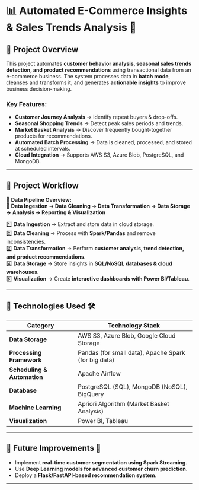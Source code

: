 # 📊 Automated E-Commerce Insights & Sales Trends Analysis 🚀

## 📌 Project Overview
This project automates **customer behavior analysis, seasonal sales trends detection, and product recommendations** using transactional data from an e-commerce business. The system processes data in **batch mode**, cleanses and transforms it, and generates **actionable insights** to improve business decision-making.

### **Key Features:**
- **Customer Journey Analysis** → Identify repeat buyers & drop-offs.
- **Seasonal Shopping Trends** → Detect peak sales periods and trends.
- **Market Basket Analysis** → Discover frequently bought-together products for recommendations.
- **Automated Batch Processing** → Data is cleaned, processed, and stored at scheduled intervals.
- **Cloud Integration** → Supports AWS S3, Azure Blob, PostgreSQL, and MongoDB.

---

## 📌 Project Workflow
🔄 **Data Pipeline Overview:**  
📍 **Data Ingestion → Data Cleaning → Data Transformation → Data Storage → Analysis → Reporting & Visualization**

1️⃣ **Data Ingestion** → Extract and store data in cloud storage.  
2️⃣ **Data Cleaning** → Process with **Spark/Pandas** and remove inconsistencies.  
3️⃣ **Data Transformation** → Perform **customer analysis, trend detection, and product recommendations**.  
4️⃣ **Data Storage** → Store insights in **SQL/NoSQL databases & cloud warehouses**.  
5️⃣ **Visualization** → Create **interactive dashboards with Power BI/Tableau**.  

---

## 📌 Technologies Used 🛠
| **Category** | **Technology Stack** |
|-------------|----------------------|
| **Data Storage** | AWS S3, Azure Blob, Google Cloud Storage |
| **Processing Framework** | Pandas (for small data), Apache Spark (for big data) |
| **Scheduling & Automation** | Apache Airflow |
| **Database** | PostgreSQL (SQL), MongoDB (NoSQL), BigQuery |
| **Machine Learning** | Apriori Algorithm (Market Basket Analysis) |
| **Visualization** | Power BI, Tableau |

---

## 📌 Future Improvements 🚀
- Implement **real-time customer segmentation using Spark Streaming**.
- Use **Deep Learning models for advanced customer churn prediction**.
- Deploy a **Flask/FastAPI-based recommendation system**.

---
